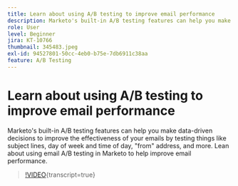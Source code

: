 ```yaml
---
title: Learn about using A/B testing to improve email performance
description: Marketo's built-in A/B testing features can help you make data-driven decisions to improve the effectiveness of your emails by testing things like subject lines, day of week and time of day, "from" address, and more. Lean about using email A/B testing in Marketo to help improve email performance.
role: User
level: Beginner
jira: KT-10766
thumbnail: 345483.jpeg
exl-id: 94527801-50cc-4eb0-b75e-7db6911c38aa
feature: A/B Testing
---
```

# Learn about using A/B testing to improve email performance

Marketo's built-in A/B testing features can help you make data-driven decisions to improve the effectiveness of your emails by testing things like subject lines, day of week and time of day, "from" address, and more. Lean about using email A/B testing in Marketo to help improve email performance.

>[!VIDEO](https://video.tv.adobe.com/v/345483/?quality=12&learn=on){transcript=true}

